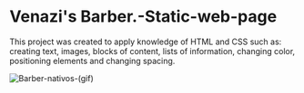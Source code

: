 # Venazi's Barber.-Static-web-page
This project was created to apply knowledge of HTML and CSS such as: creating text, images, blocks of content, lists of information, changing color, positioning elements and changing spacing.


![Barber-nativos-(gif)](https://user-images.githubusercontent.com/38620899/93786343-96027180-fc05-11ea-87a8-3b82c4adeb37.gif)
